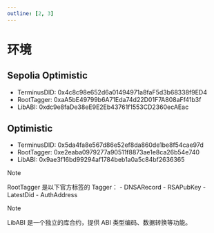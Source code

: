 ```yaml
---
outline: [2, 3]
---
```


# 环境

## Sepolia Optimistic

-   TerminusDID: 0x4c8c98e652d6a01494971a8faF5d3b68338f9ED4
-   RootTagger: 0xaA5bE49799b6A71Eda74d22D01F7A808aFf41b3f
-   LibABI: 0xdc9e8faDe38eE9E2Eb43761f1553CD2360ecAEac

## Optimistic

-   TerminusDID: 0x5da4fa8e567d86e52ef8da860de1be8f54cae97d
-   RootTagger: 0xe2eaba0979277a90511f8873ae1e8ca26b54e740
-   LibABI: 0x9ae3f16bd99294af1784beb1a0a5c84bf2636365

> [!NOTE]
> RootTagger 是以下官方标签的 Tagger： - DNSARecord - RSAPubKey - LatestDid - AuthAddress

> [!NOTE]
> LibABI 是一个独立的库合约，提供 ABI 类型编码、数据转换等功能。
